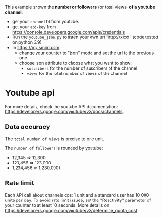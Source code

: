 
This example shown the **number or followers** (or total views) **of a youtube channel**.
- get your `channelId` from youtube.
- get your `api-key` from https://console.developers.google.com/apis/credentials 
- Run the `youtube_json.py` to listen your own url "http://xxxx" (code tested on python 3.9)
- In https://my.smiirl.com:
    - change your counter to "json" mode and set the url to the previous one. 
    - choose json attribute to choose what you want to show: 
        - `suscribers` for the number of suscribers of the channel
        - `views` for the total number of views of the channel

# Youtube api
For more details, check the youtube API documentation: 
https://developers.google.com/youtube/v3/docs/channels.

## Data accuracy
The `total number of views` is precise to one unit.

The `number of followers` is rounded by youtube:
 - 12,345 ⇒ 12,300
 - 123,456 ⇒ 123,000
 - 1,234,456 ⇒ 1,230,000)
 
## Rate limit
Each API call about channels cost 1 unit and a standard user has 10 000 units per day.
To avoid rate limit issues, set the "Reactivity" parameter of your counter to at least 10 seconds.
More details on https://developers.google.com/youtube/v3/determine_quota_cost.